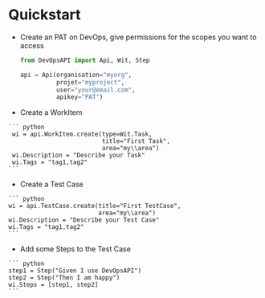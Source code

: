 # Quickstart

-   Create an PAT on DevOps, give permissions for the scopes you want to
    access

    ``` python
    from DevOpsAPI import Api, Wit, Step

    api = Api(organisation="myorg",
              projet="myproject",
              user="your@email.com",
              apikey="PAT")
    ```

-    Create a WorkItem

    ``` python
     wi = api.WorkItem.create(type=Wit.Task,
                              title="First Task",
                              area="my\\area")
     wi.Description = "Describe your Task"
     wi.Tags = "tag1,tag2"
    ```

-    Create a Test Case

    ``` python
    wi = api.TestCase.create(title="First TestCase",
                             area="my\\area")
    wi.Description = "Describe your Test Case"
    wi.Tags = "tag1,tag2"
    ```

-    Add some Steps to the Test Case

    ``` python
    step1 = Step("Given I use DevOpsAPI")
    step2 = Step("Then I am happy")
    wi.Steps = [step1, step2]
    ```
